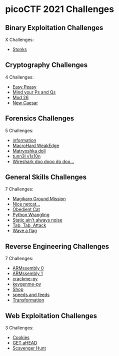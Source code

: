 # picoCTF 2021 Challenges

## Binary Exploitation Challenges

X Challenges:
- [Stonks](Binary_Exploitation/Stonks.md)

## Cryptography Challenges

4 Challenges:
- [Easy Peasy](Cryptography/Easy_Peasy.md)
- [Mind your Ps and Qs](Cryptography/Mind_your_Ps_and_Qs.md)
- [Mod 26](Cryptography/Mod_26.md)
- [New Caesar](Cryptography/New_Caesar.md)

## Forensics Challenges

5 Challenges: 
- [information](Forensics/information.md)
- [MacroHard WeakEdge](Forensics/MacroHard_WeakEdge.md)
- [Matryoshka doll](Forensics/Matryoshka_doll.md)
- [tunn3l v1s10n](Forensics/tunn3l_v1s10n.md)
- [Wireshark doo dooo do doo...](Forensics/Wireshark_doo_dooo_do_doo.md)

## General Skills Challenges

7 Challenges: 
- [Magikarp Ground Mission](General_Skills/Magikarp_Ground_Mission.md)
- [Nice netcat...](General_Skills/Nice_netcat.md)
- [Obedient Cat](General_Skills/Obedient_Cat.md)
- [Python Wrangling](General_Skills/Python_Wrangling.md)
- [Static ain't always noise](General_Skills/Static_aint_always_noise.md)
- [Tab, Tab, Attack](General_Skills/Tab_Tab_Attack.md)
- [Wave a flag](General_Skills/Wave_a_flag.md)

## Reverse Engineering Challenges

7 Challenges:
- [ARMssembly 0](Reverse_Engineering/ARMssembly_0.md)
- [ARMssembly 1](Reverse_Engineering/ARMssembly_1.md)
- [crackme-py](Reverse_Engineering/crackme-py.md)
- [keygenme-py](Reverse_Engineering/keygenme-py.md)
- [Shop](Reverse_Engineering/Shop.md)
- [speeds and feeds](Reverse_Engineering/speeds_and_feeds.md)
- [Transformation](Reverse_Engineering/Transformation.md)

## Web Exploitation Challenges

3 Challenges:
- [Cookies](Web_Exploitation/Cookies.md)
- [GET aHEAD](Web_Exploitation/GET_aHEAD.md)
- [Scavenger Hunt](Web_Exploitation/Scavenger_Hunt.md)
